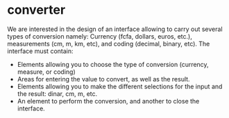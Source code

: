 # converter
We are interested in the design of an interface allowing to carry out several types of
conversion namely: Currency (fcfa, dollars, euros, etc.), measurements (cm, m, km, etc), and coding (decimal,
binary, etc). The interface must contain:
<ul>
   <li>
     Elements allowing you to choose the type of conversion (currency, measure, or
     coding)
   </li>
   <li>
     Areas for entering the value to convert, as well as the result.
   </li>
   <li>
     Elements allowing you to make the different selections for the input and the result:
     dinar, cm, m, etc.
   </li>
     <li>An element to perform the conversion, and another to close the interface.</li>
  </ul>
